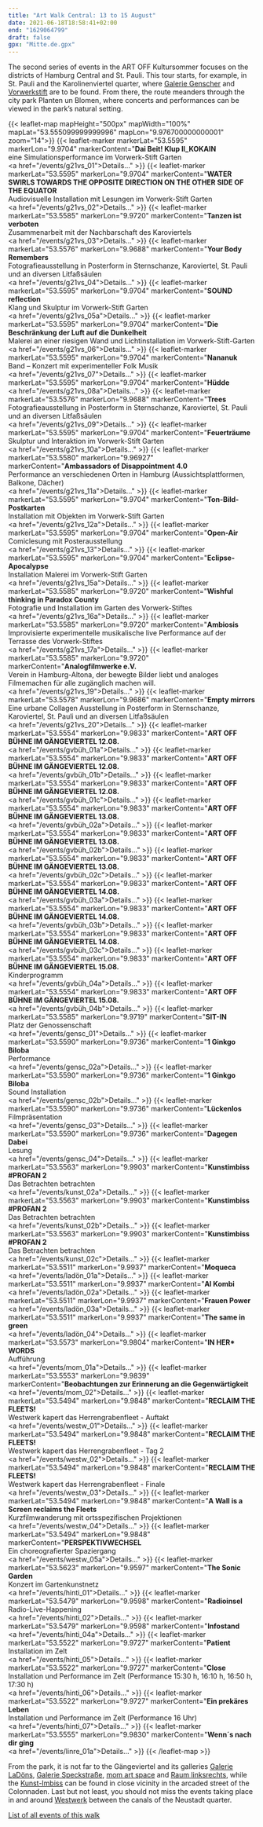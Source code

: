 ```yaml
---
title: "Art Walk Central: 13 to 15 August"
date: 2021-06-18T18:58:41+02:00
end: "1629064799"
draft: false
gpx: "Mitte.de.gpx"
---
```


The second series of events in the ART OFF Kultursommer focuses on the districts of Hamburg Central and St. Pauli. This tour starts, for example, in St. Pauli and the Karolinenviertel quarter, 
where [Galerie Genscher](/places/galerie_genscher/) and [Vorwerkstift](/places/k_nstlerhaus_vorwerk-stift/) are to be found. From there, the route meanders through the city park Planten un Blomen, where concerts and performances can be viewed in the 
park’s natural setting.

{{< leaflet-map mapHeight="500px" mapWidth="100%" mapLat="53.555099999999996" mapLon="9.976700000000001" zoom="14">}}
    {{< leaflet-marker markerLat="53.5595" markerLon="9.9704" markerContent="<b>Dai Beit! Klup ll_KOKAIN</b><br>eine Simulationsperformance im Vorwerk-Stift Garten</br><a href=\"/events/g21vs_01\">Details...</a>" >}}
    {{< leaflet-marker markerLat="53.5595" markerLon="9.9704" markerContent="<b>WATER SWIRLS TOWARDS THE OPPOSITE DIRECTION ON THE OTHER SIDE OF THE EQUATOR</b><br>Audiovisuelle Installation mit Lesungen im Vorwerk-Stift Garten</br><a href=\"/events/g21vs_02\">Details...</a>" >}}
    {{< leaflet-marker markerLat="53.5585" markerLon="9.9720" markerContent="<b>Tanzen ist verboten</b><br>Zusammenarbeit mit der Nachbarschaft des Karoviertels</br><a href=\"/events/g21vs_03\">Details...</a>" >}}
    {{< leaflet-marker markerLat="53.5576" markerLon="9.9688" markerContent="<b>Your Body Remembers</b><br>Fotografieausstellung  in Posterform in Sternschanze, Karoviertel, St. Pauli und an diversen Litfaßsäulen</br><a href=\"/events/g21vs_04\">Details...</a>" >}}
    {{< leaflet-marker markerLat="53.5595" markerLon="9.9704" markerContent="<b>SOUND reflection</b><br>Klang und Skulptur im Vorwerk-Stift Garten</br><a href=\"/events/g21vs_05a\">Details...</a>" >}}
    {{< leaflet-marker markerLat="53.5595" markerLon="9.9704" markerContent="<b>Die Beschränkung der Luft auf die Dunkelheit</b><br>Malerei an einer riesigen Wand und Lichtinstallation im Vorwerk-Stift-Garten</br><a href=\"/events/g21vs_06\">Details...</a>" >}}
    {{< leaflet-marker markerLat="53.5595" markerLon="9.9704" markerContent="<b>Nananuk</b><br>Band – Konzert mit experimenteller Folk Musik</br><a href=\"/events/g21vs_07\">Details...</a>" >}}
    {{< leaflet-marker markerLat="53.5595" markerLon="9.9704" markerContent="<b>Hüdde</b><br><a href=\"/events/g21vs_08a\">Details...</a>" >}}
    {{< leaflet-marker markerLat="53.5576" markerLon="9.9688" markerContent="<b>Trees</b><br>Fotografieausstellung  in Posterform in Sternschanze, Karoviertel, St. Pauli und an diversen Litfaßsäulen</br><a href=\"/events/g21vs_09\">Details...</a>" >}}
    {{< leaflet-marker markerLat="53.5595" markerLon="9.9704" markerContent="<b>Feuerträume</b><br>Skulptur und Interaktion im Vorwerk-Stift Garten</br><a href=\"/events/g21vs_10a\">Details...</a>" >}}
    {{< leaflet-marker markerLat="53.5580" markerLon="9.96927" markerContent="<b>Ambassadors of Disappointment 4.0</b><br>Performance an verschiedenen Orten in Hamburg (Aussichtsplattformen, Balkone, Dächer)</br><a href=\"/events/g21vs_11a\">Details...</a>" >}}
    {{< leaflet-marker markerLat="53.5595" markerLon="9.9704" markerContent="<b>Ton-Bild-Postkarten</b><br>Installation mit Objekten im Vorwerk-Stift Garten</br><a href=\"/events/g21vs_12a\">Details...</a>" >}}
    {{< leaflet-marker markerLat="53.5595" markerLon="9.9704" markerContent="<b>Open-Air</b><br>Comiclesung mit Posterausstellung</br><a href=\"/events/g21vs_13\">Details...</a>" >}}
    {{< leaflet-marker markerLat="53.5595" markerLon="9.9704" markerContent="<b>Eclipse-Apocalypse</b><br>Installation Malerei im Vorwerk-Stift Garten</br><a href=\"/events/g21vs_15a\">Details...</a>" >}}
    {{< leaflet-marker markerLat="53.5585" markerLon="9.9720" markerContent="<b>Wishful thinking in Paradox County</b><br>Fotografie und Installation im Garten des Vorwerk-Stiftes</br><a href=\"/events/g21vs_16a\">Details...</a>" >}}
    {{< leaflet-marker markerLat="53.5585" markerLon="9.9720" markerContent="<b>Ambiosis</b><br>Improvisierte experimentelle musikalische live Performance auf der Terrasse des Vorwerk-Stiftes</br><a href=\"/events/g21vs_17a\">Details...</a>" >}}
    {{< leaflet-marker markerLat="53.5585" markerLon="9.9720" markerContent="<b>Analogfilmwerke e.V.</b><br>Verein in Hamburg-Altona, der bewegte Bilder liebt und analoges Filmemachen für alle zugänglich machen will.</br><a href=\"/events/g21vs_19\">Details...</a>" >}}
    {{< leaflet-marker markerLat="53.5578" markerLon="9.9686" markerContent="<b>Empty mirrors</b><br>Eine urbane Collagen Ausstellung in Posterform in Sternschanze, Karoviertel, St. Pauli und an diversen Litfaßsäulen</br><a href=\"/events/g21vs_20\">Details...</a>" >}}
    {{< leaflet-marker markerLat="53.5554" markerLon="9.9833" markerContent="<b>ART OFF BÜHNE IM GÄNGEVIERTEL 12.08.</b><br><a href=\"/events/gvbüh_01a\">Details...</a>" >}}
    {{< leaflet-marker markerLat="53.5554" markerLon="9.9833" markerContent="<b>ART OFF BÜHNE IM GÄNGEVIERTEL 12.08.</b><br><a href=\"/events/gvbüh_01b\">Details...</a>" >}}
    {{< leaflet-marker markerLat="53.5554" markerLon="9.9833" markerContent="<b>ART OFF BÜHNE IM GÄNGEVIERTEL 12.08.</b><br><a href=\"/events/gvbüh_01c\">Details...</a>" >}}
    {{< leaflet-marker markerLat="53.5554" markerLon="9.9833" markerContent="<b>ART OFF BÜHNE IM GÄNGEVIERTEL 13.08.</b><br><a href=\"/events/gvbüh_02a\">Details...</a>" >}}
    {{< leaflet-marker markerLat="53.5554" markerLon="9.9833" markerContent="<b>ART OFF BÜHNE IM GÄNGEVIERTEL 13.08.</b><br><a href=\"/events/gvbüh_02b\">Details...</a>" >}}
    {{< leaflet-marker markerLat="53.5554" markerLon="9.9833" markerContent="<b>ART OFF BÜHNE IM GÄNGEVIERTEL 13.08.</b><br><a href=\"/events/gvbüh_02c\">Details...</a>" >}}
    {{< leaflet-marker markerLat="53.5554" markerLon="9.9833" markerContent="<b>ART OFF BÜHNE IM GÄNGEVIERTEL 14.08.</b><br><a href=\"/events/gvbüh_03a\">Details...</a>" >}}
    {{< leaflet-marker markerLat="53.5554" markerLon="9.9833" markerContent="<b>ART OFF BÜHNE IM GÄNGEVIERTEL 14.08.</b><br><a href=\"/events/gvbüh_03b\">Details...</a>" >}}
    {{< leaflet-marker markerLat="53.5554" markerLon="9.9833" markerContent="<b>ART OFF BÜHNE IM GÄNGEVIERTEL 14.08.</b><br><a href=\"/events/gvbüh_03c\">Details...</a>" >}}
    {{< leaflet-marker markerLat="53.5554" markerLon="9.9833" markerContent="<b>ART OFF BÜHNE IM GÄNGEVIERTEL 15.08.</b><br>Kinderprogramm</br><a href=\"/events/gvbüh_04a\">Details...</a>" >}}
    {{< leaflet-marker markerLat="53.5554" markerLon="9.9833" markerContent="<b>ART OFF BÜHNE IM GÄNGEVIERTEL 15.08.</b><br><a href=\"/events/gvbüh_04b\">Details...</a>" >}}
    {{< leaflet-marker markerLat="53.5585" markerLon="9.9719" markerContent="<b>SIT-IN</b><br>Platz der Genossenschaft</br><a href=\"/events/gensc_01\">Details...</a>" >}}
    {{< leaflet-marker markerLat="53.5590" markerLon="9.9736" markerContent="<b>1 Ginkgo Biloba</b><br>Performance</br><a href=\"/events/gensc_02a\">Details...</a>" >}}
    {{< leaflet-marker markerLat="53.5590" markerLon="9.9736" markerContent="<b>1 Ginkgo Biloba</b><br>Sound Installation</br><a href=\"/events/gensc_02b\">Details...</a>" >}}
    {{< leaflet-marker markerLat="53.5590" markerLon="9.9736" markerContent="<b>Lückenlos</b><br>Filmpräsentation</br><a href=\"/events/gensc_03\">Details...</a>" >}}
    {{< leaflet-marker markerLat="53.5590" markerLon="9.9736" markerContent="<b>Dagegen Dabei</b><br>Lesung</br><a href=\"/events/gensc_04\">Details...</a>" >}}
    {{< leaflet-marker markerLat="53.5563" markerLon="9.9903" markerContent="<b>Kunstimbiss #PROFAN 2</b><br>Das Betrachten betrachten</br><a href=\"/events/kunst_02a\">Details...</a>" >}}
    {{< leaflet-marker markerLat="53.5563" markerLon="9.9903" markerContent="<b>Kunstimbiss #PROFAN 2</b><br>Das Betrachten betrachten</br><a href=\"/events/kunst_02b\">Details...</a>" >}}
    {{< leaflet-marker markerLat="53.5563" markerLon="9.9903" markerContent="<b>Kunstimbiss #PROFAN 2</b><br>Das Betrachten betrachten</br><a href=\"/events/kunst_02c\">Details...</a>" >}}
    {{< leaflet-marker markerLat="53.5511" markerLon="9.9937" markerContent="<b>Moqueca</b><br><a href=\"/events/ladön_01a\">Details...</a>" >}}
    {{< leaflet-marker markerLat="53.5511" markerLon="9.9937" markerContent="<b>AI Kombi</b><br><a href=\"/events/ladön_02a\">Details...</a>" >}}
    {{< leaflet-marker markerLat="53.5511" markerLon="9.9937" markerContent="<b>Frauen Power</b><br><a href=\"/events/ladön_03a\">Details...</a>" >}}
    {{< leaflet-marker markerLat="53.5511" markerLon="9.9937" markerContent="<b>The same in green</b><br><a href=\"/events/ladön_04\">Details...</a>" >}}
    {{< leaflet-marker markerLat="53.5573" markerLon="9.9804" markerContent="<b>IN HER* WORDS</b><br>Aufführung</br><a href=\"/events/mom_01a\">Details...</a>" >}}
    {{< leaflet-marker markerLat="53.5553" markerLon="9.9839" markerContent="<b>Beobachtungen zur Erinnerung an die Gegenwärtigkeit</b><br><a href=\"/events/mom_02\">Details...</a>" >}}
    {{< leaflet-marker markerLat="53.5494" markerLon="9.9848" markerContent="<b>RECLAIM THE FLEETS!</b><br>Westwerk kapert das Herrengrabenfleet - Auftakt</br><a href=\"/events/westw_01\">Details...</a>" >}}
    {{< leaflet-marker markerLat="53.5494" markerLon="9.9848" markerContent="<b>RECLAIM THE FLEETS!</b><br>Westwerk kapert das Herrengrabenfleet - Tag 2</br><a href=\"/events/westw_02\">Details...</a>" >}}
    {{< leaflet-marker markerLat="53.5494" markerLon="9.9848" markerContent="<b>RECLAIM THE FLEETS!</b><br>Westwerk kapert das Herrengrabenfleet - Finale</br><a href=\"/events/westw_03\">Details...</a>" >}}
    {{< leaflet-marker markerLat="53.5494" markerLon="9.9848" markerContent="<b>A Wall is a Screen reclaims the Fleets</b><br>Kurzfilmwanderung mit ortsspezifischen Projektionen</br><a href=\"/events/westw_04\">Details...</a>" >}}
    {{< leaflet-marker markerLat="53.5494" markerLon="9.9848" markerContent="<b>PERSPEKTIVWECHSEL</b><br>Ein choreografierter Spaziergang</br><a href=\"/events/westw_05a\">Details...</a>" >}}
    {{< leaflet-marker markerLat="53.5623" markerLon="9.9597" markerContent="<b>The Sonic Garden</b><br>Konzert im Gartenkunstnetz</br><a href=\"/events/hinti_01\">Details...</a>" >}}
    {{< leaflet-marker markerLat="53.5479" markerLon="9.9598" markerContent="<b>Radioinsel</b><br>Radio-Live-Happening</br><a href=\"/events/hinti_02\">Details...</a>" >}}
    {{< leaflet-marker markerLat="53.5479" markerLon="9.9598" markerContent="<b>Infostand</b><br><a href=\"/events/hinti_04a\">Details...</a>" >}}
    {{< leaflet-marker markerLat="53.5522" markerLon="9.9727" markerContent="<b>Patient</b><br>Installation im Zelt</br><a href=\"/events/hinti_05\">Details...</a>" >}}
    {{< leaflet-marker markerLat="53.5522" markerLon="9.9727" markerContent="<b>Close</b><br>Installation und Performance im Zelt (Performance 15:30 h, 16:10 h, 16:50 h, 17:30 h)</br><a href=\"/events/hinti_06\">Details...</a>" >}}
    {{< leaflet-marker markerLat="53.5522" markerLon="9.9727" markerContent="<b>Ein prekäres Leben</b><br>Installation und Performance im Zelt (Performance 16 Uhr)</br><a href=\"/events/hinti_07\">Details...</a>" >}}
    {{< leaflet-marker markerLat="53.5555" markerLon="9.9830" markerContent="<b>Wenn´s nach dir ging</b><br><a href=\"/events/linre_01a\">Details...</a>" >}}
{{< /leaflet-map >}}

<!--more-->

From the park, it is not far to the Gängeviertel and its galleries [Galerie LaDöns](/places/galerie_lad_ns/), [Galerie Speckstraße](/places/galerie_speckstra_e/), [mom art space](/places/mom_art_space/) and [Raum linksrechts](/places/raum_links-rechts/), while the [Kunst-Imbiss](/places/kunst-imbiss/) can be 
found in close vicinity in the arcaded street of the Colonnaden. Last but not least, you should not miss the events taking place in and around [Westwerk](/places/westwerk/) between the canals of the Neustadt quarter.

[List of all events of this walk](/walks/mitte/)
